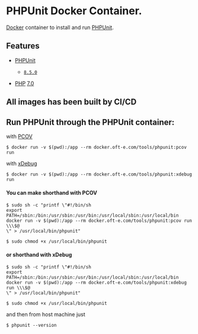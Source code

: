 # PHPUnit Docker Container.

[Docker](https://www.docker.com) container to install and run [PHPUnit](https://www.phpunit.de/).

## Features

* [PHPUnit](https://www.phpunit.de/)
  * [`8.5.0`](https://github.com/sebastianbergmann/phpunit/blob/8.5/ChangeLog-8.5.md)

* [PHP](https://php.net) [7.0](https://php.net/ChangeLog-7.php)

## All images has been built by CI/CD 

## Run PHPUnit through the PHPUnit container:
with [PCOV](https://github.com/krakjoe/pcov)

    $ docker run -v $(pwd):/app --rm docker.oft-e.com/tools/phpunit:pcov run

with [xDebug](https://xdebug.org/)

    $ docker run -v $(pwd):/app --rm docker.oft-e.com/tools/phpunit:xdebug run

#### You can make shorthand with PCOV

    $ sudo sh -c "printf \"#!/bin/sh
    export PATH=/sbin:/bin:/usr/sbin:/usr/bin:/usr/local/sbin:/usr/local/bin
    docker run -v $(pwd):/app --rm docker.oft-e.com/tools/phpunit:pcov run \\\$@
    \" > /usr/local/bin/phpunit"

    $ sudo chmod +x /usr/local/bin/phpunit

#### or shorthand with xDebug

    $ sudo sh -c "printf \"#!/bin/sh
    export PATH=/sbin:/bin:/usr/sbin:/usr/bin:/usr/local/sbin:/usr/local/bin
    docker run -v $(pwd):/app --rm docker.oft-e.com/tools/phpunit:xdebug run \\\$@
    \" > /usr/local/bin/phpunit"

    $ sudo chmod +x /usr/local/bin/phpunit

and then from host machine just

    $ phpunit --version



